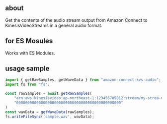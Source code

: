 ## about

Get the contents of the audio stream output from Amazon Connect to KinesisVideoStreams in a general audio format.


## for ES Mosules

Works with ES Modules.


## usage sample

```sample.js
import { getRawSamples, getWaveData } from "amazon-connect-kvs-audio";
import fs from "fs";

const rawSamples = await getRawSamples(
    "arn:aws:kinesisvideo:ap-northeast-1:123456789012:stream/my-strea-name/0000000000000",
    "00000000000000000000000000000000000000000000000"
)
const wavData = getWaveData(rawSamples);
fs.writeFileSync('sample.wav', wavData);
```
